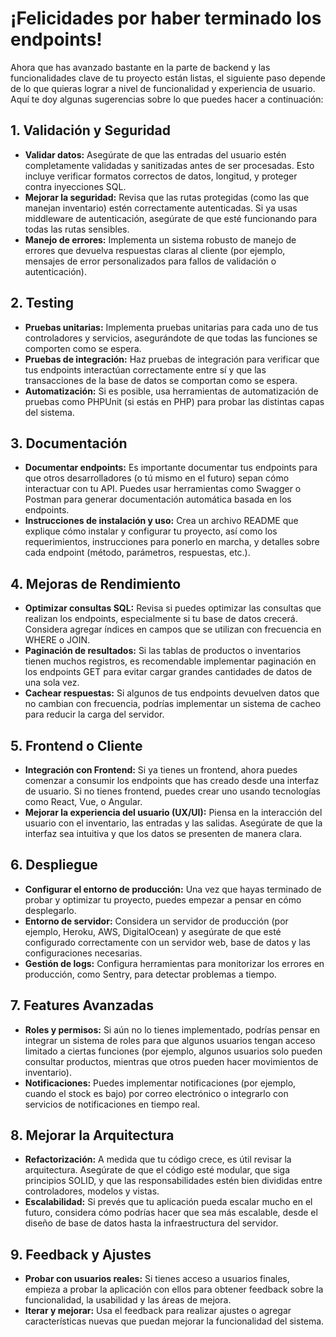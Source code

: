 # ¡Felicidades por haber terminado los endpoints!

Ahora que has avanzado bastante en la parte de backend y las funcionalidades clave de tu proyecto están listas, el siguiente paso depende de lo que quieras lograr a nivel de funcionalidad y experiencia de usuario. Aquí te doy algunas sugerencias sobre lo que puedes hacer a continuación:

## 1. Validación y Seguridad
- **Validar datos:** Asegúrate de que las entradas del usuario estén completamente validadas y sanitizadas antes de ser procesadas. Esto incluye verificar formatos correctos de datos, longitud, y proteger contra inyecciones SQL.
- **Mejorar la seguridad:** Revisa que las rutas protegidas (como las que manejan inventario) estén correctamente autenticadas. Si ya usas middleware de autenticación, asegúrate de que esté funcionando para todas las rutas sensibles.
- **Manejo de errores:** Implementa un sistema robusto de manejo de errores que devuelva respuestas claras al cliente (por ejemplo, mensajes de error personalizados para fallos de validación o autenticación).

## 2. Testing
- **Pruebas unitarias:** Implementa pruebas unitarias para cada uno de tus controladores y servicios, asegurándote de que todas las funciones se comporten como se espera.
- **Pruebas de integración:** Haz pruebas de integración para verificar que tus endpoints interactúan correctamente entre sí y que las transacciones de la base de datos se comportan como se espera.
- **Automatización:** Si es posible, usa herramientas de automatización de pruebas como PHPUnit (si estás en PHP) para probar las distintas capas del sistema.

## 3. Documentación
- **Documentar endpoints:** Es importante documentar tus endpoints para que otros desarrolladores (o tú mismo en el futuro) sepan cómo interactuar con tu API. Puedes usar herramientas como Swagger o Postman para generar documentación automática basada en los endpoints.
- **Instrucciones de instalación y uso:** Crea un archivo README que explique cómo instalar y configurar tu proyecto, así como los requerimientos, instrucciones para ponerlo en marcha, y detalles sobre cada endpoint (método, parámetros, respuestas, etc.).

## 4. Mejoras de Rendimiento
- **Optimizar consultas SQL:** Revisa si puedes optimizar las consultas que realizan los endpoints, especialmente si tu base de datos crecerá. Considera agregar índices en campos que se utilizan con frecuencia en WHERE o JOIN.
- **Paginación de resultados:** Si las tablas de productos o inventarios tienen muchos registros, es recomendable implementar paginación en los endpoints GET para evitar cargar grandes cantidades de datos de una sola vez.
- **Cachear respuestas:** Si algunos de tus endpoints devuelven datos que no cambian con frecuencia, podrías implementar un sistema de cacheo para reducir la carga del servidor.

## 5. Frontend o Cliente
- **Integración con Frontend:** Si ya tienes un frontend, ahora puedes comenzar a consumir los endpoints que has creado desde una interfaz de usuario. Si no tienes frontend, puedes crear uno usando tecnologías como React, Vue, o Angular.
- **Mejorar la experiencia del usuario (UX/UI):** Piensa en la interacción del usuario con el inventario, las entradas y las salidas. Asegúrate de que la interfaz sea intuitiva y que los datos se presenten de manera clara.

## 6. Despliegue
- **Configurar el entorno de producción:** Una vez que hayas terminado de probar y optimizar tu proyecto, puedes empezar a pensar en cómo desplegarlo.
- **Entorno de servidor:** Considera un servidor de producción (por ejemplo, Heroku, AWS, DigitalOcean) y asegúrate de que esté configurado correctamente con un servidor web, base de datos y las configuraciones necesarias.
- **Gestión de logs:** Configura herramientas para monitorizar los errores en producción, como Sentry, para detectar problemas a tiempo.

## 7. Features Avanzadas
- **Roles y permisos:** Si aún no lo tienes implementado, podrías pensar en integrar un sistema de roles para que algunos usuarios tengan acceso limitado a ciertas funciones (por ejemplo, algunos usuarios solo pueden consultar productos, mientras que otros pueden hacer movimientos de inventario).
- **Notificaciones:** Puedes implementar notificaciones (por ejemplo, cuando el stock es bajo) por correo electrónico o integrarlo con servicios de notificaciones en tiempo real.

## 8. Mejorar la Arquitectura
- **Refactorización:** A medida que tu código crece, es útil revisar la arquitectura. Asegúrate de que el código esté modular, que siga principios SOLID, y que las responsabilidades estén bien divididas entre controladores, modelos y vistas.
- **Escalabilidad:** Si prevés que tu aplicación pueda escalar mucho en el futuro, considera cómo podrías hacer que sea más escalable, desde el diseño de base de datos hasta la infraestructura del servidor.

## 9. Feedback y Ajustes
- **Probar con usuarios reales:** Si tienes acceso a usuarios finales, empieza a probar la aplicación con ellos para obtener feedback sobre la funcionalidad, la usabilidad y las áreas de mejora.
- **Iterar y mejorar:** Usa el feedback para realizar ajustes o agregar características nuevas que puedan mejorar la funcionalidad del sistema.
